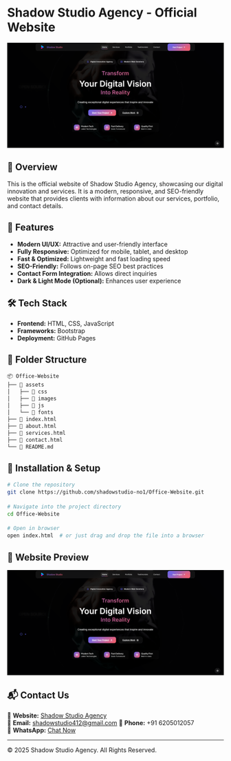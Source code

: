 # Shadow Studio Agency - Official Website

![Shadow Studio Preview](https://raw.githubusercontent.com/ShadowStudio-no1/Office-Website/refs/heads/main/res/images/hosting/Screenshot%202025-04-03%20215110.png)

## 🚀 Overview
This is the official website of Shadow Studio Agency, showcasing our digital innovation and services. It is a modern, responsive, and SEO-friendly website that provides clients with information about our services, portfolio, and contact details.

## 🌟 Features
- **Modern UI/UX:** Attractive and user-friendly interface
- **Fully Responsive:** Optimized for mobile, tablet, and desktop
- **Fast & Optimized:** Lightweight and fast loading speed
- **SEO-Friendly:** Follows on-page SEO best practices
- **Contact Form Integration:** Allows direct inquiries
- **Dark & Light Mode (Optional):** Enhances user experience

## 🛠️ Tech Stack
- **Frontend:** HTML, CSS, JavaScript
- **Frameworks:** Bootstrap
- **Deployment:** GitHub Pages

## 📂 Folder Structure
```
📦 Office-Website
├── 📂 assets
│   ├── 📂 css
│   ├── 📂 images
│   ├── 📂 js
│   └── 📂 fonts
├── 📜 index.html
├── 📜 about.html
├── 📜 services.html
├── 📜 contact.html
└── 📜 README.md
```

## 🔧 Installation & Setup
```bash
# Clone the repository
git clone https://github.com/shadowstudio-no1/Office-Website.git

# Navigate into the project directory
cd Office-Website

# Open in browser
open index.html  # or just drag and drop the file into a browser
```

## 📸 Website Preview
![Website Preview](https://raw.githubusercontent.com/ShadowStudio-no1/Office-Website/refs/heads/main/res/images/hosting/Screenshot%202025-04-03%20215110.png)

## 📬 Contact Us
🔗 **Website:** [Shadow Studio Agency](https://shadowstudio-no1.github.io/Office-Website/)  
📧 **Email:** shadowstudio412@gmail.com
📱 **Phone:** +91 6205012057  
💬 **WhatsApp:** [Chat Now](https://wa.me/916205012057)

---

© 2025 Shadow Studio Agency. All Rights Reserved.
